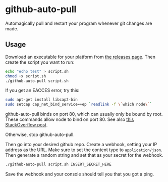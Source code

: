# github-auto-pull
Automagically pull and restart your program whenever git changes are made.

## Usage
Download an executable for your platform from [the releases page](https://github.com/programmer5000-com/github-auto-pull/releases).
Then create the script you want to run:

```bash
echo "echo test" > script.sh
chmod +x script.sh
./github-auto-pull script.sh
```

If you get an EACCES error, try this:

```bash
sudo apt-get install libcap2-bin
sudo setcap cap_net_bind_service=+ep `readlink -f \`which node\``
```

github-auto-pull binds on port 80, which can usually only be bound by root. These commands allow node to bind on port 80. See also [this StackOverflow post](https://stackoverflow.com/a/23281417/6560716).

Otherwise, stop github-auto-pull.

Then go into your desired github repo. Create a webhook, setting your IP address as the URL. Make sure to set the content type to `application/json`. Then generate a random string and set that as your secret for the webhook.

```bash
./github-auto-pull script.sh INSERT_SECRET_HERE
```

Save the webhook and your console should tell you that you got a ping.

